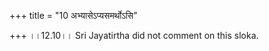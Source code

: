 +++
title = "10 अभ्यासेऽप्यसमर्थोऽसि"

+++
।।12.10।। Sri Jayatirtha did not comment on this sloka.  
  
